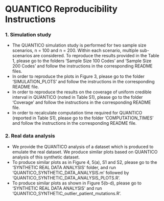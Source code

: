 # QUANTICO Reproducibility Instructions

### 1. Simulation study
* The QUANTICO simulation study is performed for two sample size scenarios, n = 100 and n = 200. Within each scenario, multiple sub-scenarios are considered. To reproduce the results provided in the Table 1, please go to the folders ‘Sample Size 100 Codes’ and ‘Sample Size 200 Codes’ and follow the instructions in the corresponding README files.
* In order to reproduce the plots in Figure 3, please go to the folder ‘SIMULATION_PLOTS’ and follow the instructions in the corresponding README file.
* In order to reproduce the results on the coverage of uniform credible interval in QUANTICO (noted in Table S1), please go to the folder ‘Coverage’ and follow the instructions in the corresponding README file.
* In order to recalculate computation time required for QUANTICO (reported in Table S1), please go to the folder ‘COMPUTATION_TIMES’ and follow the instructions in the corresponding README file.

### 2. Real data analysis
* We provide the QUANTICO analysis of a dataset which is produced to emulate the real dataset. We produce similar plots based on QUANTICO analysis of this synthetic dataset.
* To produce similar plots as in Figure 4, 5(a), S1 and S2, please go to the ‘SYNTHETIC REAL DATA ANALYSIS’ folder, and run ‘QUANTICO_SYNTHETIC_DATA_ANALYSIS.m’ followed by ‘QUANTICO_SYNTHETIC_DATA_ANALYSIS_PLOTS.R’.
* To produce similar plots as shown in Figure 5(b-d), please go to ‘SYNTHETIC REAL DATA ANALYSIS’ and run ‘QUANTICO_SYNTHETIC_outlier_patient_mutations.R’.
